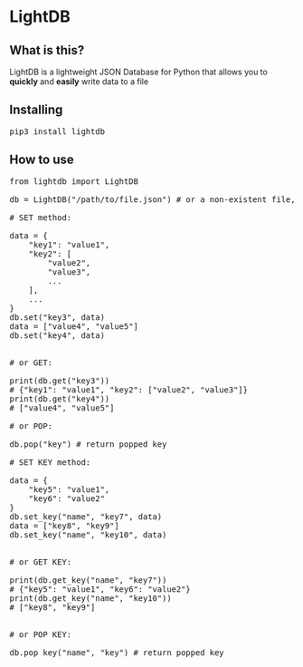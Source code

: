 <h1>LightDB</h1>


<h2>What is this?</h2>

LightDB is a lightweight JSON Database for Python
that allows you to <b>quickly</b> and <b>easily</b> write data to a file


<h2>Installing</h2>

<pre lang="bash">
pip3 install lightdb
</pre>


<h2>How to use</h2>

<pre lang="python">
from lightdb import LightDB

db = LightDB("/path/to/file.json") # or a non-existent file, it will be created automatically

# SET method:

data = {
    "key1": "value1",
    "key2": [
        "value2",
        "value3",
        ...
    ],
    ...
}
db.set("key3", data)
data = ["value4", "value5"]
db.set("key4", data)


# or GET:

print(db.get("key3"))
# {"key1": "value1", "key2": ["value2", "value3"]}
print(db.get("key4"))
# ["value4", "value5"]

# or POP:

db.pop("key") # return popped key

# SET KEY method:

data = {
    "key5": "value1",
    "key6": "value2"
}
db.set_key("name", "key7", data)
data = ["key8", "key9"]
db.set_key("name", "key10", data)


# or GET KEY:

print(db.get_key("name", "key7"))
# {"key5": "value1", "key6": "value2"}
print(db.get_key("name", "key10"))
# ["key8", "key9"]


# or POP KEY:

db.pop_key("name", "key") # return popped key
</pre>
